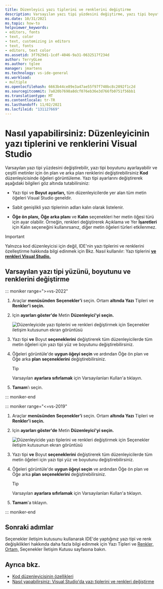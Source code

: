 ```yaml
---
title: Düzenleyici yazı tiplerini ve renklerini değiştirme
description: Varsayılan yazı tipi yüzdesini değiştirme, yazı tipi boyutunu ayarlama ve kod düzenleyicisinde çeşitli metin görüntüleme öğeleri için ön plan ve arka plan renklerini değiştirme hakkında bilgi edinebilirsiniz.
ms.date: 10/31/2021
ms.topic: how-to
helpviewer_keywords:
- editors, fonts
- text, color
- text, customizing in editors
- text, fonts
- editors, text color
ms.assetid: 3f7629d1-1cdf-4046-9a31-0632517f234d
author: TerryGLee
ms.author: tglee
manager: jmartens
ms.technology: vs-ide-general
ms.workload:
- multiple
ms.openlocfilehash: 6663b44ce89e3a47ae55f97f740bc8c2092f1c2d
ms.sourcegitcommit: 7a820b7698a8dcf076eb36e3d766fb0751f56bb1
ms.translationtype: MT
ms.contentlocale: tr-TR
ms.lasthandoff: 11/02/2021
ms.locfileid: "131127669"
---
```

# <a name="how-to-change-fonts-and-colors-for-the-editor-in-visual-studio"></a>Nasıl yapabilirsiniz: Düzenleyicinin yazı tiplerini ve renklerini Visual Studio

Varsayılan yazı tipi yüzdesini değiştirebilir, yazı tipi boyutunu ayarlayabilir ve çeşitli metinler için ön plan ve arka plan renklerini değiştirebilirsiniz **Kod** düzenleyicisinde öğeleri görüntüleme. Yazı tipi ayarlarını değiştirerek aşağıdaki bilgileri göz altında tutabilirsiniz:

- Yazı tipi ve **Boyut** **ayarları,** tüm düzenleyicilerde yer alan tüm metin öğeleri Visual Studio geneldir.

- Sabit genişlikli yazı tiplerinin adları kalın olarak listelenir.

- **Öğe ön planı,** **Öğe arka planı** ve **Kalın** seçenekleri her metin öğesi türü için ayar olabilir. Örneğin, renkleri değiştirerek Açıklama ve  Yer **İşaretleri** için Kalın seçeneğini kullanırsanız, diğer metin öğeleri türleri etkilenmez.

> [!IMPORTANT]
> Yalnızca kod düzenleyicisi için değil, IDE'nin yazı tiplerini ve renklerini özelleştirme hakkında bilgi edinmek için Bkz. Nasıl kullanılır: Yazı tiplerini **[ve renkleri Visual Studio.](../../ide/how-to-change-fonts-and-colors-in-visual-studio.md)**

## <a name="change-the-default-font-face-size-and-colors"></a>Varsayılan yazı tipi yüzünü, boyutunu ve renklerini değiştirme

::: moniker range=">=vs-2022"

1. Araçlar **menüsünden** **Seçenekler'i** seçin. Ortam **altında Yazı** Tipleri ve **Renkler'i seçin.**

1. Için **ayarları göster'de** Metin **Düzenleyici'yi seçin.**

   ![Düzenleyicide yazı tiplerini ve renkleri değiştirmek için Seçenekler iletişim kutusunun ekran görüntüsü](../../ide/media/vs-2022/fonts-colors-text-editor.png "Düzenleyicide yazı tiplerini ve renkleri değiştirmek için Seçenekler iletişim kutusunun ekran görüntüsü")

1. Yazı tipi **ve** Boyut **seçeneklerini** değiştirerek tüm düzenleyicilerde tüm metin öğeleri için yazı tipi yüz ve boyutunu değiştirebilirsiniz.

1. Öğeleri görüntüle'de **uygun öğeyi seçin** ve ardından Öğe ön plan ve Öğe arka **plan** **seçeneklerini** değiştirebilirsiniz.

    > [!TIP]
    > Varsayılan **ayarlara sıfırlamak** için Varsayılanları Kullan'a tıklayın.

1. **Tamam**’ı seçin.

::: moniker-end

::: moniker range="<=vs-2019"

1. Araçlar **menüsünden** **Seçenekler'i** seçin. Ortam **altında Yazı** Tipleri ve **Renkler'i seçin.**

1. Için **ayarları göster'de** Metin **Düzenleyici'yi seçin.**

   ![Düzenleyicide yazı tiplerini ve renkleri değiştirmek için Seçenekler iletişim kutusunun ekran görüntüsü](../../ide/media/fonts-colors-text-editor.png "Düzenleyicide yazı tiplerini ve renkleri değiştirmek için Seçenekler iletişim kutusunun ekran görüntüsü.")

1. Yazı tipi **ve** Boyut **seçeneklerini** değiştirerek tüm düzenleyicilerde tüm metin öğeleri için yazı tipi yüz ve boyutunu değiştirebilirsiniz.

1. Öğeleri görüntüle'de **uygun öğeyi seçin** ve ardından Öğe ön plan ve Öğe arka **plan** **seçeneklerini** değiştirebilirsiniz.

    > [!TIP]
    > Varsayılan **ayarlara sıfırlamak** için Varsayılanları Kullan'a tıklayın.

1. **Tamam**'a tıklayın.

::: moniker-end

## <a name="next-steps"></a>Sonraki adımlar

Seçenekler iletişim kutusunu kullanarak IDE'de yaptığınız yazı tipi  ve renk değişiklikleri hakkında daha fazla bilgi edinmek için Yazı Tipleri ve [Renkler, Ortam,](../../ide/reference/fonts-and-colors-environment-options-dialog-box.md) Seçenekler İletişim Kutusu sayfasına bakın.

## <a name="see-also"></a>Ayrıca bkz.

- [Kod düzenleyicisinin özellikleri](../../ide/writing-code-in-the-code-and-text-editor.md)
- [Nasıl yapabilirsiniz: Visual Studio'da yazı tiplerini ve renkleri değiştirme](../../ide/how-to-change-fonts-and-colors-in-visual-studio.md)
